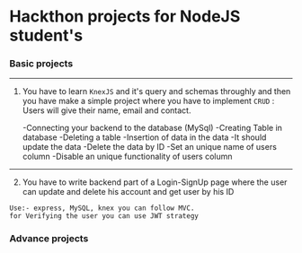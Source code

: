 # Hackthon projects for NodeJS student's

### Basic projects
---
1. You have to learn `KnexJS` and it's query and schemas throughly and then you have make a simple project where you have to implement `CRUD` : 
   Users will give their name, email and contact. 
   
      -Connecting your backend to the database (MySql)
      -Creating Table in database 
      -Deleting a table 
      -Insertion of data in the data 
      -It should update the data 
      -Delete the data by ID
      -Set an unique name of users column
      -Disable an unique functionality of users column

---
2. You have to write backend part of a Login-SignUp page where the user can update and delete his account and get user by his ID
```
Use:- express, MySQL, knex you can follow MVC.
for Verifying the user you can use JWT strategy
```

### Advance projects
